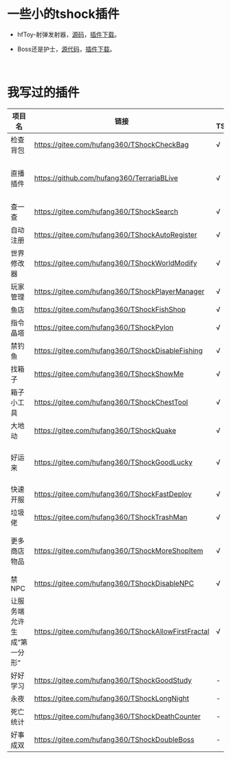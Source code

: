 # 一些小的tshock插件
- hfToy-射弹发射器，[源码](https://gitee.com/hufang360/tshock/tree/master/Plugins/TShockhfToy1)，[插件下载](https://gitee.com/hufang360/tshock/raw/master/Plugins/hfToy1.dll)。

- Boss还是护士，[源代码](https://gitee.com/hufang360/tshock/tree/master/Plugins/TShockBossOrNurse)，[插件下载](https://gitee.com/hufang360/tshock/raw/master/Plugins/BossOrNurse.dll)。

<br>

# 我写过的插件

| 项目名 | 链接 | 兼容TShock5.0 | 备注 |
| --- | --- | --- | --- |
| 检查背包 | https://gitee.com/hufang360/TShockCheckBag  | √ | |
| 直播插件 | https://github.com/hufang360/TerrariaBLive  | √ | 原项目由ArsiIksait编写，可以把哔哩哔哩直播间的弹幕发到游戏里 |
| 查一查 | https://gitee.com/hufang360/TShockSearch  | √ | |
| 自动注册 | https://gitee.com/hufang360/TShockAutoRegister | √ | |
| 世界修改器 | https://gitee.com/hufang360/TShockWorldModify | √ | v1.4beta版本开始支持TShock5.0和泰拉1.4.4.x |
| 玩家管理 | https://gitee.com/hufang360/TShockPlayerManager | √ | |
| 鱼店 | https://gitee.com/hufang360/TShockFishShop | √ | |
| 指令晶塔 | https://gitee.com/hufang360/TShockPylon | √ | |
| 禁钓鱼 | https://gitee.com/hufang360/TShockDisableFishing | √ |
| 找箱子 | https://gitee.com/hufang360/TShockShowMe | √ | .net4.x 项目，TShock4.x也能用 |
| 箱子小工具 | https://gitee.com/hufang360/TShockChestTool  | √ | |
| 大地动 | https://gitee.com/hufang360/TShockQuake | √ |
| 好运来 | https://gitee.com/hufang360/TShockGoodLucky | √ | .net4.x 项目，请下载 [GoodLucky-v1.1-TShock5.0Beta.dll](https://gitee.com/hufang360/TShockGoodLucky/releases/download/v1.1/GoodLucky-v1.1-TShock5.0Beta.dll) |
| 快速开服 | https://gitee.com/hufang360/TShockFastDeploy | √ | TShock4.x也能用 |
| 垃圾佬 | https://gitee.com/hufang360/TShockTrashMan | √ | |
| 更多商店物品 | https://gitee.com/hufang360/TShockMoreShopItem  | √ | TShock4.x也能用，商品数据跟1.4.4x不完全一样需要更新 |
| 禁NPC | https://gitee.com/hufang360/TShockDisableNPC  | √ |  |
| 让服务端允许生成“第一分形” | https://gitee.com/hufang360/TShockAllowFirstFractal  | √ | TShock4.x也能用，鱼店插件已经包含此插件的全部功能 |
| 好好学习 | https://gitee.com/hufang360/TShockGoodStudy | - | 已弃坑 |
| 永夜 | https://gitee.com/hufang360/TShockLongNight | - | 已弃坑|
| 死亡统计 | https://gitee.com/hufang360/TShockDeathCounter | - | 已弃坑|
| 好事成双 | https://gitee.com/hufang360/TShockDoubleBoss | - | 已弃坑|
